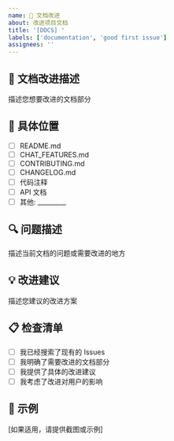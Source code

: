 ```yaml
---
name: 📝 文档改进
about: 改进项目文档
title: '[DOCS] '
labels: ['documentation', 'good first issue']
assignees: ''
---
```


## 📝 文档改进描述

描述您想要改进的文档部分

## 📍 具体位置

- [ ] README.md
- [ ] CHAT_FEATURES.md
- [ ] CONTRIBUTING.md
- [ ] CHANGELOG.md
- [ ] 代码注释
- [ ] API 文档
- [ ] 其他: _________

## 🔍 问题描述

描述当前文档的问题或需要改进的地方

## 💡 改进建议

描述您建议的改进方案

## 📋 检查清单

- [ ] 我已经搜索了现有的 Issues
- [ ] 我明确了需要改进的文档部分
- [ ] 我提供了具体的改进建议
- [ ] 我考虑了改进对用户的影响

## 📸 示例

[如果适用，请提供截图或示例]
